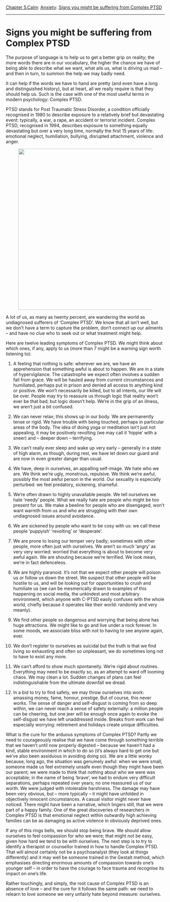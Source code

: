 [Chapter 5.Calm](https://www.theschooloflife.com/thebookoflife/category/calm/): [Anxiety](https://www.theschooloflife.com/thebookoflife/category/calm/anxiety/): [Signs you might be suffering from Complex PTSD](https://www.theschooloflife.com/thebookoflife/signs-you-might-be-suffering-from-complex-ptsd/)

* * *

# Signs you might be suffering from Complex PTSD

The purpose of language is to help us to get a better grip on reality; the more words there are in our vocabulary, the higher the chance we have of being able to describe what we want, what ails us, what is driving us mad – and then in turn, to summon the help we may badly need.

It can help if the words we have to hand are pretty (and even have a long and distinguished history), but at heart, all we really require is that they should help us. Such is the case with one of the most useful terms in modern psychology: Complex PTSD.

PTSD stands for Post Traumatic Stress Disorder, a condition officially recognised in 1980 to describe exposure to a relatively brief but devastating event: typically, a war, a rape, an accident or terrorist incident. Complex PTSD, recognised in 1994, describes exposure to something equally devastating but over a very long time, normally the first 15 years of life: emotional neglect, humiliation, bullying, disrupted attachment, violence and anger.

<figure class="aligncenter is-resized"><img src="https://www.theschooloflife.com/thebookoflife/wp-content/uploads/2020/06/hodgkinice.jpg" alt="" class="wp-image-24805" width="614" height="509" srcset="https://www.theschooloflife.com/thebookoflife/wp-content/uploads/2020/06/hodgkinice.jpg 1000w, https://www.theschooloflife.com/thebookoflife/wp-content/uploads/2020/06/hodgkinice-300x249.jpg 300w, https://www.theschooloflife.com/thebookoflife/wp-content/uploads/2020/06/hodgkinice-768x637.jpg 768w" sizes="(max-width: 614px) 100vw, 614px"></figure>

A lot of us, as many as twenty percent, are wandering the world as undiagnosed sufferers of ‘Complex PTSD’. We know that all isn’t well, but we don’t have a term to capture the problem, don’t connect up our ailments – and have no clue who to seek out or what treatment might help.

Here are twelve leading symptoms of Complex PTSD. We might think about which ones, if any, apply to us (more than 7 might be a warning sign worth listening to):

1. A feeling that nothing is safe: wherever we are, we have an apprehension that something awful is about to happen. We are in a state of hypervigilance. The catastrophe we expect often involves a sudden fall from grace. We will be hauled away from current circumstances and humiliated, perhaps put in prison and denied all access to anything kind or positive. We won’t necessarily be killed, but to all intents, our life will be over. People may try to reassure us through logic that reality won’t ever be that bad; but logic doesn’t help. We’re in the grip of an illness, we aren’t just a bit confused.

2. We can never relax; this shows up in our body. We are permanently tense or rigid. We have trouble with being touched, perhaps in particular areas of the body. The idea of doing yoga or meditation isn’t just not appealing, it may be positively revolting (we may call it ‘hippie’ with a sneer) and – deeper down – terrifying.

3. We can’t really ever sleep and wake up very early – generally in a state of high alarm, as though, during rest, we have let down our guard and are now in even greater danger than usual.

4. We have, deep in ourselves, an appalling self-image. We hate who we are. We think we’re ugly, monstrous, repulsive. We think we’re awful, possibly the most awful person in the world. Our sexuality is especially perturbed: we feel predatory, sickening, shameful.&nbsp;

5. We’re often drawn to highly unavailable people. We tell ourselves we hate ‘needy’ people. What we really hate are people who might be too present for us. We make a beeline for people who are disengaged, won’t want warmth from us and who are struggling with their own undiagnosed issues around avoidance.

6. We are sickened by people who want to be cosy with us: we call these people ‘puppyish’ ‘revolting’ or ‘desperate’.

7. We are prone to losing our temper very badly; sometimes with other people, more often just with ourselves. We aren’t so much ‘angry’ as very very worried: worried that everything is about to become very awful again. We are shouting because we’re terrified. We look mean, we’re in fact defenceless.

8. We are highly paranoid. It’s not that we expect other people will poison us or follow us down the street. We suspect that other people will be hostile to us, and will be looking out for opportunities to crush and humiliate us (we can be mesmerically drawn to examples of this happening on social media, the unkindest and most arbitrary environment, which anyone with C-PTSD easily confuses with the whole world, chiefly because it operates like their world: randomly and very meanly).

9. We find other people so dangerous and worrying that being alone has huge attractions. We might like to go and live under a rock forever. In some moods, we associate bliss with not to having to see anyone again, ever.&nbsp;

10. We don’t register to ourselves as suicidal but the truth is that we find living so exhausting and often so unpleasant, we do sometimes long not to have to exist any more.

11. We can’t afford to show much spontaneity. We’re rigid about routines. Everything may need to be exactly so, as an attempt to ward off looming chaos. We may clean a lot. Sudden changes of plans can feel indistinguishable from the ultimate downfall we dread.

12. In a bid to try to find safety, we may throw ourselves into work: amassing money, fame, honour, prestige. But of course, this never works. The sense of danger and self-disgust is coming from so deep within, we can never reach a sense of safety externally: a million people can be cheering, but one jeer will be enough once again to evoke the self-disgust we have left unaddressed inside. Breaks from work can feel especially worrying: retirement and holidays create unique difficulties.

What is the cure for the arduous symptoms of Complex PTSD? Partly we need to courageously realise that we have come through something terrible that we haven’t until now properly digested – because we haven’t had a kind, stable environment in which to do so (it’s always hard to get one but we’ve also been assiduous in avoiding doing so). We are a little wonky because, long ago, the situation was genuinely awful: when we were small, someone made us feel extremely unsafe even though they might have been our parent; we were made to think that nothing about who we were was acceptable; in the name of being ‘brave’, we had to endure very difficult separations, perhaps repeated over years; no one reassured us of our worth. We were judged with intolerable harshness. The damage may have been very obvious, but – more typically – it might have unfolded in objectively innocent circumstances. A casual visitor might never have noticed. There might have been a narrative, which lingers still, that we were part of a happy family. One of the great discoveries of researchers in Complex PTSD is that emotional neglect within outwardly high achieving families can be as damaging as active violence in obviously deprived ones.

If any of this rings bells, we should stop being brave. We should allow ourselves to feel compassion for who we were; that might not be easy, given how hard we tend to be with ourselves. The next step is to try to identify a therapist or counsellor trained in how to handle Complex PTSD. That will almost certainly not be a psychoanalyst (they look at things differently) and it may well be someone trained in the Gestalt method, which emphasises directing enormous amounts of compassion towards one’s younger self – in order to have the courage to face trauma and recognise its impact on one’s life.

Rather touchingly, and simply, the root cause of Complex PTSD is an absence of love – and the cure for it follows the same path: we need to relearn to love someone we very unfairly hate beyond measure: ourselves.
